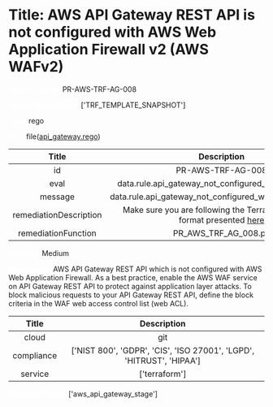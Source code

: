 



# Title: AWS API Gateway REST API is not configured with AWS Web Application Firewall v2 (AWS WAFv2)


***<font color="white">Master Test Id:</font>*** PR-AWS-TRF-AG-008

***<font color="white">Master Snapshot Id:</font>*** ['TRF_TEMPLATE_SNAPSHOT']

***<font color="white">type:</font>*** rego

***<font color="white">rule:</font>*** file([api_gateway.rego])  
  
  
  
  

|Title|Description|
| :---: | :---: |
|id|PR-AWS-TRF-AG-008|
|eval|data.rule.api_gateway_not_configured_with_firewall_v2|
|message|data.rule.api_gateway_not_configured_with_firewall_v2_err|
|remediationDescription|Make sure you are following the Terraform template format presented <a href='https://registry.terraform.io/providers/hashicorp/aws/latest/docs/resources/api_gateway_stage#web_acl_arn' target='_blank'>here</a> |
|remediationFunction|PR_AWS_TRF_AG_008.py|


***<font color="white">Severity:</font>*** Medium

***<font color="white">Description:</font>*** AWS API Gateway REST API which is not configured with AWS Web Application Firewall. As a best practice, enable the AWS WAF service on API Gateway REST API to protect against application layer attacks. To block malicious requests to your API Gateway REST API, define the block criteria in the WAF web access control list (web ACL).  
  
  

|Title|Description|
| :---: | :---: |
|cloud|git|
|compliance|['NIST 800', 'GDPR', 'CIS', 'ISO 27001', 'LGPD', 'HITRUST', 'HIPAA']|
|service|['terraform']|


***<font color="white">Resource Types:</font>*** ['aws_api_gateway_stage']


[api_gateway.rego]: https://github.com/prancer-io/prancer-compliance-test/tree/master/aws/terraform/api_gateway.rego

